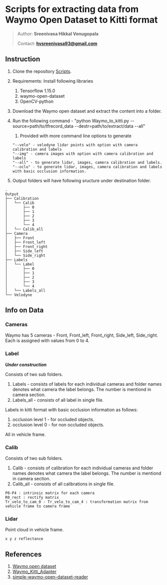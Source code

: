# Scripts for extracting data from Waymo Open Dataset to Kitti format

> Author: **Sreenivasa Hikkal Venugopala**
>
> Contact: **hvsreenivasa93@gmail.com**

## Instruction
1. Clone the repository [Scripts](https://github.com/Sreeni1204/Waymo_Kitti_converter.git).
2. Requirements: Install following libraries
	1. Tensorflow 1.15.0 
	2. waymo-open-dataset
	3. OpenCV-python
	
3. Download the Waymo open dataset and extract the content into a folder.
4. Run the following command - 
"python Waymo_to_kitti.py --source=path/to/tfrecord_data --destr=path/to/extract/data --all"
	1. Provided with more command line options to generate
	```
	"--velo" - velodyne lidar points with option with camera calibration and labels
	"--img" - camera images with option with camera calibration and labels
	"--all" - to generate lidar, images, camera calibration and labels.
	"--oclu" - to generate lidar, images, camera calibration and labels with basic occlusion information.
	```
	
5. Output folders will have following sructure under destination folder.

``` 
.
Output
├── Calibration
│   └── Calib
│   	├── 0
│   	├── 1
│   	├── 2
│   	├── 3
│   	└── 4
│   └── Calib_all
├── Camera
│   ├── Front
│   ├── Front_left
│   ├── Front_right
│   ├── Side_left
│   └── Side_right
├── Labels
│   └── Label
│   	├── 0
│   	├── 1
│   	├── 2
│   	├── 3
│   	└── 4
│   └── Labels_all
└── Velodyne

```

## Info on Data

### Cameras

Waymo has 5 cameras -  Front, Front_left, Front_right, Side_left, Side_right. Each is assigned with values from 0 to 4.


### Label

***Under construction***

Consists of two sub folders.
1. Labels - consists of labels for each individual cameras and folder names denotes what camera the label belongs. The number is mentiond in camera section.
2. Labels_all - consists of all label in single file.

Labels in kitti format with basic occlusion information as follows:
1. occlusion level 1 - for occluded objects.
2. occlusion level 0 - for non occluded objects.

All in vehicle frame.


### Calib

Consists of two sub folders.
1. Calib - consists of calibration for each individual cameras and folder names denotes what camera the label belongs. The number is mentiond in camera section.
2. Calib_all - consists of all calibrations in single file.


```
P0-P4 : intrinsic matrix for each camera
R0_rect : rectify matrix
Tr_velo_to_cam_0 - Tr_velo_to_cam_4 : transformation matrix from vehicle frame to camera frame
```


### Lidar

Point cloud in vehicle frame.

```
x y z reflectance
```

## References

1. [Waymo open dataset](https://github.com/waymo-research/waymo-open-dataset)
2. [Waymo_Kitti_Adapter](https://github.com/Yao-Shao/Waymo_Kitti_Adapter)
3. [simple-waymo-open-dataset-reader](https://github.com/gdlg/simple-waymo-open-dataset-reader)
